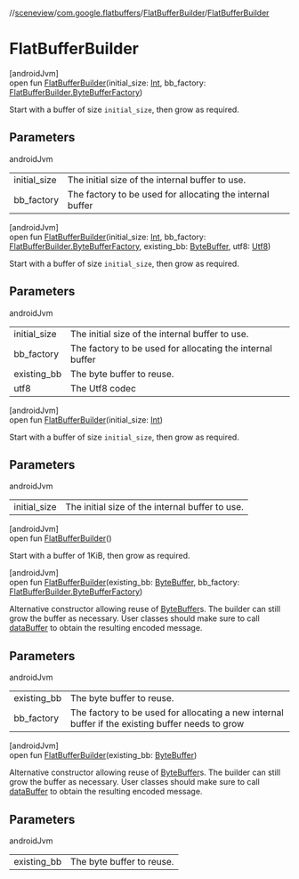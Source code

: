 //[sceneview](../../../index.md)/[com.google.flatbuffers](../index.md)/[FlatBufferBuilder](index.md)/[FlatBufferBuilder](-flat-buffer-builder.md)

# FlatBufferBuilder

[androidJvm]\
open fun [FlatBufferBuilder](-flat-buffer-builder.md)(initial_size: [Int](https://kotlinlang.org/api/latest/jvm/stdlib/kotlin/-int/index.html), bb_factory: [FlatBufferBuilder.ByteBufferFactory](-byte-buffer-factory/index.md))

Start with a buffer of size `initial_size`, then grow as required.

## Parameters

androidJvm

| | |
|---|---|
| initial_size | The initial size of the internal buffer to use. |
| bb_factory | The factory to be used for allocating the internal buffer |

[androidJvm]\
open fun [FlatBufferBuilder](-flat-buffer-builder.md)(initial_size: [Int](https://kotlinlang.org/api/latest/jvm/stdlib/kotlin/-int/index.html), bb_factory: [FlatBufferBuilder.ByteBufferFactory](-byte-buffer-factory/index.md), existing_bb: [ByteBuffer](https://developer.android.com/reference/kotlin/java/nio/ByteBuffer.html), utf8: [Utf8](../-utf8/index.md))

Start with a buffer of size `initial_size`, then grow as required.

## Parameters

androidJvm

| | |
|---|---|
| initial_size | The initial size of the internal buffer to use. |
| bb_factory | The factory to be used for allocating the internal buffer |
| existing_bb | The byte buffer to reuse. |
| utf8 | The Utf8 codec |

[androidJvm]\
open fun [FlatBufferBuilder](-flat-buffer-builder.md)(initial_size: [Int](https://kotlinlang.org/api/latest/jvm/stdlib/kotlin/-int/index.html))

Start with a buffer of size `initial_size`, then grow as required.

## Parameters

androidJvm

| | |
|---|---|
| initial_size | The initial size of the internal buffer to use. |

[androidJvm]\
open fun [FlatBufferBuilder](-flat-buffer-builder.md)()

Start with a buffer of 1KiB, then grow as required.

[androidJvm]\
open fun [FlatBufferBuilder](-flat-buffer-builder.md)(existing_bb: [ByteBuffer](https://developer.android.com/reference/kotlin/java/nio/ByteBuffer.html), bb_factory: [FlatBufferBuilder.ByteBufferFactory](-byte-buffer-factory/index.md))

Alternative constructor allowing reuse of [ByteBuffer](https://developer.android.com/reference/kotlin/java/nio/ByteBuffer.html)s. The builder can still grow the buffer as necessary. User classes should make sure to call [dataBuffer](data-buffer.md) to obtain the resulting encoded message.

## Parameters

androidJvm

| | |
|---|---|
| existing_bb | The byte buffer to reuse. |
| bb_factory | The factory to be used for allocating a new internal buffer if the existing buffer needs to grow |

[androidJvm]\
open fun [FlatBufferBuilder](-flat-buffer-builder.md)(existing_bb: [ByteBuffer](https://developer.android.com/reference/kotlin/java/nio/ByteBuffer.html))

Alternative constructor allowing reuse of [ByteBuffer](https://developer.android.com/reference/kotlin/java/nio/ByteBuffer.html)s. The builder can still grow the buffer as necessary. User classes should make sure to call [dataBuffer](data-buffer.md) to obtain the resulting encoded message.

## Parameters

androidJvm

| | |
|---|---|
| existing_bb | The byte buffer to reuse. |
